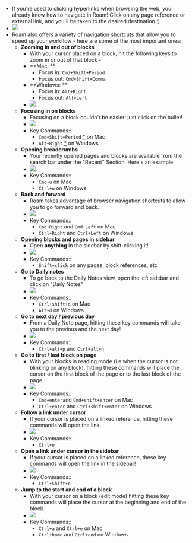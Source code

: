 - If you're used to clicking hyperlinks when browsing the web, you already know how to navigate in Roam! Click on any page reference or external link, and you'll be taken to the desired destination :)
- ![](https://firebasestorage.googleapis.com/v0/b/firescript-577a2.appspot.com/o/imgs%2Fapp%2Fhelp-documentation%2F-yQdrK2WEG.gif?alt=media&token=5c188f8f-3fc2-43d8-b965-6387e0ac3ad1)
- Roam also offers a variety of navigation shortcuts that allow you to speed up your workflow - here are some of the most important ones: 
    - **Zooming in and out of blocks**
        - With your cursor placed on a block, hit the following keys to zoom in or out of that block - 
        - **Mac: **
            - Focus in: `Cmd+Shift+Period`
            - Focus out: `Cmd+Shift+Comma`
        - **Windows: **
            - Focus in: `Alt+Right`
            - Focus out: `Alt+Left`
        - ![](https://firebasestorage.googleapis.com/v0/b/firescript-577a2.appspot.com/o/imgs%2Fapp%2Fhelp-documentation%2FtqHirgtMO_.gif?alt=media&token=87357662-1a08-4b67-b85f-d0c224182b7a)
    - **Focusing in on blocks**
        - Focusing on a block couldn't be easier: just click on the bullet!
        - ![](https://firebasestorage.googleapis.com/v0/b/firescript-577a2.appspot.com/o/imgs%2Fapp%2Fhelp-documentation%2FYgAwR6TLsr.gif?alt=media&token=3bd61b2d-d661-47f9-8679-f5beedcee236)
        - Key Commands::
            - `Cmd+Shift+Period` [*](((Pk8lkM2_w))) on Mac
            - `Alt+Right` [*](./Navigation.md) on Windows
    - **Opening breadcrumbs**
        - Your recently opened pages and blocks are available from the search bar under the "Recent" Section. Here's an example: 
        - ![](https://firebasestorage.googleapis.com/v0/b/firescript-577a2.appspot.com/o/imgs%2Fapp%2Fhelp-documentation%2Ff9lWrKeukf.gif?alt=media&token=7c43fb1a-b505-44ad-b3d2-2c6cfdbf9219)
        - Key Commands::
            - `Cmd+u` on Mac
            - `Ctrl+u` on Windows
    - **Back and forward**
        - Roam takes advantage of browser navigation shortcuts to allow you to go forward and back. 
        - ![](https://firebasestorage.googleapis.com/v0/b/firescript-577a2.appspot.com/o/imgs%2Fapp%2Fhelp-documentation%2FfT-l8KNveN.gif?alt=media&token=083c01d8-476f-43b3-bdbe-d812b7499bc0)
        - Key Commands::
            - `Cmd+Right` and `Cmd+Left` on Mac
            - `Ctrl+Right` and `Ctrl+Left` on Windows
    - **Opening blocks and pages in sidebar**
        - Open **anything** in the sidebar by shift-clicking it!
        - ![](https://firebasestorage.googleapis.com/v0/b/firescript-577a2.appspot.com/o/imgs%2Fapp%2Fhelp-documentation%2FnGag3VEJSH.gif?alt=media&token=89c4f99e-90f8-4d5f-a68d-e82fdd8eb57d)
        - Key Commands::
            - `Shift+click` on any pages, block references, etc
    - **Go to Daily notes**
        - To go back to the Daily Notes view, open the left sidebar and click on "Daily Notes"
        - ![](https://firebasestorage.googleapis.com/v0/b/firescript-577a2.appspot.com/o/imgs%2Fapp%2Fhelp-documentation%2FcYeZw71gEA.gif?alt=media&token=6c32504f-4f8d-4841-8840-8cd7adb5dc8d)
        - Key Commands::
            - `Ctrl+shift+d` on Mac
            - `Alt+d` on Windows
    - **Go to next day / previous day**
        - From a Daily Note page, hitting these key commands will take you to the previous and the next day! 
        - ![](https://firebasestorage.googleapis.com/v0/b/firescript-577a2.appspot.com/o/imgs%2Fapp%2Fhelp-documentation%2F2a6LfUawVz.gif?alt=media&token=9ddc91b2-bb1c-4816-8c1f-c25be57e273b)
        - Key Commands::
            - `Ctrl+alt+p` and `Ctrl+alt+n` 
    - **Go to first / last block on page**
        - With your blocks in reading mode (i.e when the cursor is not blinking on any block), hitting these commands will place the cursor on the first block of the page or to the last block of the page.
        - ![](https://firebasestorage.googleapis.com/v0/b/firescript-577a2.appspot.com/o/imgs%2Fapp%2Fhelp-documentation%2F-NGwXfmjDz.gif?alt=media&token=2ccbebf6-f89a-4ad8-a391-13010ccf95d2)
        - Key Commands::
            - `Cmd+enter`and `Cmd+shift+enter` on Mac
            - `Ctrl+enter` and `Ctrl+shift+enter` on Windows
    - **Follow a link under cursor**
        - If your cursor is placed on a linked reference, hitting these commands will open the link. 
        - ![](https://firebasestorage.googleapis.com/v0/b/firescript-577a2.appspot.com/o/imgs%2Fapp%2Fhelp-documentation%2FduTr5hTjZt.gif?alt=media&token=c5c26287-9df1-4472-921f-c6b4af4f154e)
        - Key Commands::
            - `Ctrl+o`
    - **Open a link under cursor in the sidebar**
        - If your cursor is placed on a linked reference, these key commands will open the link in the sidebar!
        - ![](https://firebasestorage.googleapis.com/v0/b/firescript-577a2.appspot.com/o/imgs%2Fapp%2Fhelp-documentation%2FsvakjNFVH8.gif?alt=media&token=157c7665-5c95-4a55-ba86-879a4c1ad1dc)
        - Key Commands::
            - `Ctrl+Shift+o`
    - **Jump to the start and end of a block**
        - With your cursor on a block (edit mode) hitting these key commands will place the cursor at the beginning and end of the block.
        - ![](https://firebasestorage.googleapis.com/v0/b/firescript-577a2.appspot.com/o/imgs%2Fapp%2Fhelp-documentation%2FEDvGeabLez.gif?alt=media&token=92c2ee8a-6da2-41f2-b018-46daf4b3fa71)
        - Key Commands::
            - `Ctrl+a` and `Ctrl+e` on Mac
            - `Ctrl+home` and `Ctrl+end` on Windows